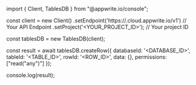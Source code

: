 import { Client, TablesDB } from "@appwrite.io/console";

const client = new Client()
    .setEndpoint('https://<REGION>.cloud.appwrite.io/v1') // Your API Endpoint
    .setProject('<YOUR_PROJECT_ID>'); // Your project ID

const tablesDB = new TablesDB(client);

const result = await tablesDB.createRow({
    databaseId: '<DATABASE_ID>',
    tableId: '<TABLE_ID>',
    rowId: '<ROW_ID>',
    data: {},
    permissions: ["read("any")"]
});

console.log(result);
